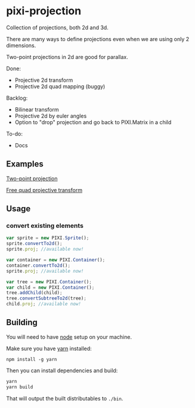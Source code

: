 # pixi-projection

Collection of projections, both 2d and 3d. 

There are many ways to define projections even when we are using only 2 dimensions. 

Two-point projections in 2d are good for parallax.

Done:

- Projective 2d transform
- Projective 2d quad mapping (buggy)

Backlog:

- Bilinear transform
- Projective 2d by euler angles
- Option to "drop" projection and go back to PIXI.Matrix in a child

To-do:

- Docs

## Examples

[Two-point projection](http://pixijs.github.io/examples/#/projection/basic.js)

[Free quad projective transform](http://pixijs.github.io/examples/#/projection/quad.js)

## Usage

### convert existing elements

```js
var sprite = new PIXI.Sprite();
sprite.convertTo2d();
sprite.proj; //available now!

var container = new PIXI.Container();
container.convertTo2d();
sprite.proj; //available now!

var tree = new PIXI.Container();
var child = new PIXI.Container();
tree.addChild(child);
tree.convertSubtreeTo2d(tree);
child.proj; //available now!
```

## Building

You will need to have [node][node] setup on your machine.

Make sure you have [yarn][yarn] installed:

    npm install -g yarn

Then you can install dependencies and build:

```bash
yarn
yarn build
```

That will output the built distributables to `./bin`.

[node]:             https://nodejs.org/
[typescript]:       https://www.typescriptlang.org/
[yarn]:             https://yarnpkg.com
